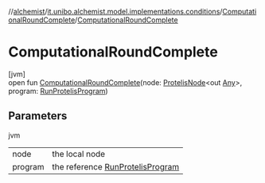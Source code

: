 //[alchemist](../../../index.md)/[it.unibo.alchemist.model.implementations.conditions](../index.md)/[ComputationalRoundComplete](index.md)/[ComputationalRoundComplete](-computational-round-complete.md)

# ComputationalRoundComplete

[jvm]\
open fun [ComputationalRoundComplete](-computational-round-complete.md)(node: [ProtelisNode](../../it.unibo.alchemist.model.implementations.nodes/-protelis-node/index.md)<out [Any](https://kotlinlang.org/api/latest/jvm/stdlib/kotlin/-any/index.html)>, program: [RunProtelisProgram](../../it.unibo.alchemist.model.implementations.actions/-run-protelis-program/index.md))

## Parameters

jvm

| | |
|---|---|
| node | the local node |
| program | the reference [RunProtelisProgram](../../it.unibo.alchemist.model.implementations.actions/-run-protelis-program/index.md) |
